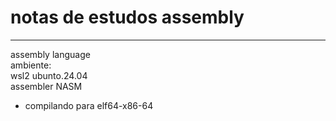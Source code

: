 # notas de estudos assembly 
--- 
assembly language
\
ambiente:\
wsl2 ubunto.24.04\
assembler NASM
- compilando para elf64-x86-64
